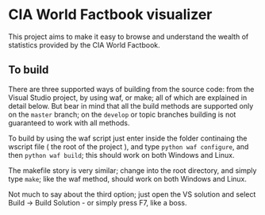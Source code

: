CIA World Factbook visualizer
============================
This project aims to make it easy to browse and understand the wealth of
statistics provided by the CIA World Factbook.

To build
--------
There are three supported ways of building from the source code: from the
Visual Studio project, by using waf, or make; all of which are explained
in detail below. But bear in mind that all the build methods are supported
only on the `master` branch; on the `develop` or topic branches building
is not guaranteed to work with all methods.

To build by using the waf script just enter inside the folder continaing
the wscript file ( the root of the project ), and type `python waf configure`,
and then `python waf build`; this should work on both Windows and Linux.

The makefile story is very similar; change into the root directory, and
simply type `make`; like the waf method, should work on both Windows and
Linux.

Not much to say about the third option; just open the VS solution and select
Build -> Build Solution - or simply press F7, like a boss.
